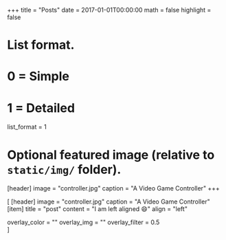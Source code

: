+++
title = "Posts"
date = 2017-01-01T00:00:00
math = false
highlight = false

# List format.
#   0 = Simple
#   1 = Detailed
list_format = 1

# Optional featured image (relative to `static/img/` folder).
[header]
image = "controller.jpg"
caption = "A Video Game Controller"
+++

[
[header]
  image = "controller.jpg"
  caption = "A Video Game Controller"
[item]
  title = "post"
  content = "I am left aligned :smile:"
  align = "left"

  overlay_color = ""
  overlay_img = ""
  overlay_filter = 0.5  
] 
